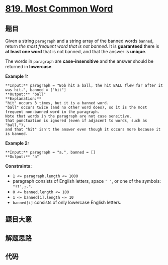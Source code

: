 # [819. Most Common Word](https://leetcode.com/problems/most-common-word)

## 题目

Given a string `paragraph` and a string array of the banned words `banned`,
return _the most frequent word that is not banned_. It is **guaranteed** there
is **at least one word** that is not banned, and that the answer is
**unique**.

The words in `paragraph` are **case-insensitive** and the answer should be
returned in **lowercase**.



**Example 1:**

    
    
    **Input:** paragraph = "Bob hit a ball, the hit BALL flew far after it was hit.", banned = ["hit"]
    **Output:** "ball"
    **Explanation:** 
    "hit" occurs 3 times, but it is a banned word.
    "ball" occurs twice (and no other word does), so it is the most frequent non-banned word in the paragraph. 
    Note that words in the paragraph are not case sensitive,
    that punctuation is ignored (even if adjacent to words, such as "ball,"), 
    and that "hit" isn't the answer even though it occurs more because it is banned.
    

**Example 2:**

    
    
    **Input:** paragraph = "a.", banned = []
    **Output:** "a"
    



**Constraints:**

  * `1 <= paragraph.length <= 1000`
  * paragraph consists of English letters, space `' '`, or one of the symbols: `"!?',;."`.
  * `0 <= banned.length <= 100`
  * `1 <= banned[i].length <= 10`
  * `banned[i]` consists of only lowercase English letters.


## 题目大意

## 解题思路

## 代码

```javascript

```
